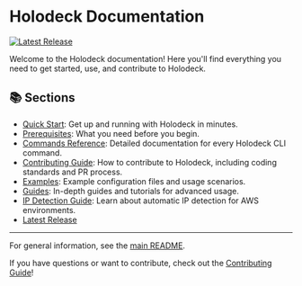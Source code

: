 # Holodeck Documentation

[![Latest Release](https://img.shields.io/github/v/release/NVIDIA/holodeck?label=latest%20release)](https://github.com/NVIDIA/holodeck/releases/latest)

Welcome to the Holodeck documentation! Here you'll find everything you need to
get started, use, and contribute to Holodeck.

## 📚 Sections

- [Quick Start](quick-start.md): Get up and running with Holodeck in minutes.
- [Prerequisites](prerequisites.md): What you need before you begin.
- [Commands Reference](commands/README.md): Detailed documentation for every
    Holodeck CLI command.
- [Contributing Guide](contributing/README.md): How to contribute to Holodeck,
    including coding standards and PR process.
- [Examples](examples/README.md): Example configuration files and usage scenarios.
- [Guides](guides/README.md): In-depth guides and tutorials for advanced usage.
- [IP Detection Guide](guides/ip-detection.md): Learn about automatic IP
    detection for AWS environments.
- [Latest Release](https://github.com/NVIDIA/holodeck/releases/latest)

---

For general information, see the [main README](../README.md).

If you have questions or want to contribute, check out the [Contributing Guide](contributing/README.md)!
